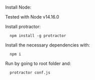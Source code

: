 Install Node:

  Tested with Node v14.16.0

Install protractor:
```
  npm install -g protractor
```


Install the necessary dependencies with:
```
  npm i
```

Run by going to root folder and:

```
  protractor conf.js
```
